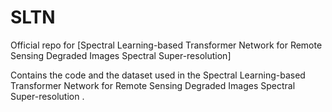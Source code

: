 # SLTN
Official repo for [Spectral Learning-based Transformer Network for Remote Sensing Degraded Images Spectral Super-resolution] 

Contains the code and the dataset used in the Spectral Learning-based Transformer Network for Remote Sensing Degraded Images Spectral Super-resolution .
